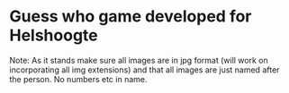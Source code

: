 #  Guess who game developed for Helshoogte

Note: As it stands make sure all images are in jpg format (will work on incorporating all img extensions) and that all images are just named after the person. No numbers etc in name.
